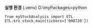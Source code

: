
**실행 환경**
(.venv) D:\myPackages>python
```
from myStockAnalysis import ETL
ETL.krx_stock_main(tickers=['000720'])
```